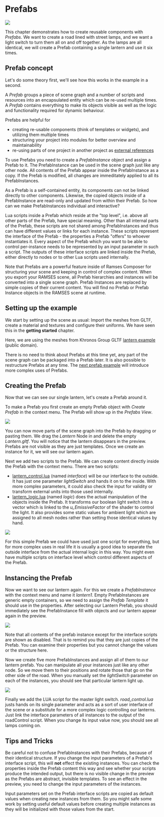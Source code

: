 <!--
SPDX-License-Identifier: MPL-2.0

This file is part of Ramses Composer
(see https://github.com/COVESA/ramses-composer-docs).

This Source Code Form is subject to the terms of the Mozilla Public License, v. 2.0.
If a copy of the MPL was not distributed with this file, You can obtain one at http://mozilla.org/MPL/2.0/.
-->
# Prefabs

![](docs/title.png)

This chapter demonstrates how to create reusable components with _Prefabs_. We want to create a road lined
with street lamps, and we want a light switch to turn them all on and off together. As the lamps are all
identical, we will create a Prefab containing a single lantern and use it six times.

## Prefab concept

Let's do some theory first, we'll see how this works in the example in a second.

A _Prefab_ groups a piece of scene graph and a number of scripts and resources into an encapsulated
entity which can be re-used multiple times. A _Prefab_ contains everything to make its objects visible
as well as the logic and functionality required for dynamic behaviour.

Prefabs are helpful for

* creating re-usable components (think of templates or widgets), and utilizing them multiple times
* structuring your project into modules for better overview and maintainability
* re-using parts of one project in another project as [external references](../../advanced/external_references/README.md)

To use Prefabs you need to create a _PrefabInstance_ object and assign a Prefab to it. The PrefabInstance
can be used in the scene graph just like any other node. All contents of the Prefab appear inside the
PrefabInstance as a copy. If the Prefab is modified, all changes are immeditately applied to all its
PrefabInstances.

As a Prefab is a self-contained entity, its components can not be linked directly to other components.
Likewise, the copied objects inside of a PrefabInstance are read-only and updated from within their Prefab.
So how can we make PrefabInstances individual and interactive?

Lua scripts inside a Prefab which reside at the "top level", i.e. above all other parts of the Prefab, have
special meaning. Other than all internal parts of the Prefab, these scripts are not shared among PrefabInstances
and thus can have different values or links for each instance. These scripts represent the interface of the
Prefab - the properties a Prefab "offers" to whoever instantiates it. Every aspect of the Prefab which you
want to be able to control per-instance needs to be represented by an input parameter in such a script.
The outputs of these interface scripts are linked inside the Prefab, either directly to nodes or to other
Lua scripts used internally.

Note that Prefabs are a powerful feature inside of Ramses Composer for structuring your scene and keeping
in control of complex content. When you export your RAMSES scene, all Prefab hierarchies and instances will
be converted into a single scene graph. Prefab Instances are replaced by simple copies of their current
content. You will find no Prefab or Prefab Instance objects in the RAMSES scene at runtime.

## Setting up the example

We start by setting up the scene as usual: Import the meshes from GLTF, create a material and textures
and configure their uniforms. We have seen this in the __getting started__ chapter.

Here, we are using the meshes from Khronos Group GLTF [lantern example](https://github.com/KhronosGroup/glTF-Sample-Models/tree/master/2.0/Lantern/glTF) (public domain).

There is no need to think about Prefabs at this time yet, any part of the scene graph can be packaged
into a Prefab later. It is also possible to restructure Prefabs at any time.
The [next prefab example](../../advanced/nested_prefabs/README.md) will introduce more complex uses of Prefabs. 

## Creating the Prefab

Now that we can see our single lantern, let's create a Prefab around it.

To make a Prefab you first create an empty Prefab object with _Create Prefab_ in the context menu.
The Prefab will show up in the _Prefabs View_.

![](docs/empty_prefab.png)

You can now move parts of the scene graph into the Prefab by dragging or pasting them. We drag the
_Lantern_ Node in and delete the empty _Lantern.gltf_. You will notice that the lantern disappears
in the preview. Prefabs are not visible as they are just templates. Once we create an instance for
it, we will see our lantern again.

Next we add two scripts to the Prefab. We can create content directly inside the Prefab with the
context menu. There are two scripts:

* [lantern_control.lua](lua/lantern_control.lua) (named _interface_) will be our interface to the outside.
  It has just one parameter _lightSwitch_ and hands it on to the inside. With more complex parameters,
  it could also check the input for validity or transform external units into those used internally.
* [lantern_logic.lua](lua/lantern_logic.lua) (named _logic_) does the actual manipulation of the objects
inside the Prefab. It transforms our boolean light switch into a vector which is linked to the *u_EmissiveFactor*
of the shader to control the light. It also provides some static values for ambient light which are assigned to
all mesh nodes rather than setting those identical values by hand.

![](docs/prefab.png)

For this simple Prefab we could have used just one script for everything, but for more complex uses in real
life it is usually a good idea to separate the outside interface from the actual internal logic in this way.
You might even have multiple scripts on interface level which control different aspects of the Prefab.

## Instancing the Prefab

Now we want to see our lantern again. For this we create a _PrefabInstance_ with the context menu and name it
_lantern1_. Empty PrefabInstances are generic empty containers, so we need to assign the _Prefab Template_
it should use in the properties. After selecting our Lantern Prefab, you should immediately see the PrefabInstance
fill with objects and our lantern appear again in the preview.

![](docs/prefab_instance.png)

Note that all contents of the prefab instance except for the interface scripts are shown as disabled. That is
to remind you that they are just copies of the Prefab. You can examine their properties but you cannot change
the values or the structure here.

Now we create five more PrefabInstances and assign all of them to our lantern prefab. You can manipulate all
your instances just like any other node. So we move them to their positions and rotate those that go on the
other side of the road. When you manually set the _lightSwitch_ parameter on each of the instances, you should
see that particular lantern light up.

![](docs/result.png)

Finally we add the LUA script for the master light switch. *road_control.lua* justs hands on its single parameter
and acts as a sort of user interface of the scene or a substitute for a more complex logic controlling our
lanterns. Just link the interface parameters of all instances to the output of the roadControl script. When
you change its input value now, you should see all lamps coming on.

## Tips and Tricks

Be careful not to confuse PrefabInstances with their Prefabs, because of their identical structure. If you change
the input parameters of a Prefab's interface script, this will **not** effect the existing instances. You can
check the properties inside the Prefab content this way and see whether your scripts produce the intended output,
but there is no visible change in the preview as the Prefabs are abstract, invisible templates. To see an effect
in the preview, you need to change the input parameters of the instances.

Input parameters set on the Prefab interface scripts are copied as default values when creating new instances from
them. So you might safe some work by setting useful default values before creating multiple instances as they will
be initialized with those values from the start.


